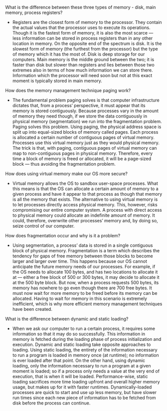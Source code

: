 What is the difference between these three types of memory - disk, main memory, process registers?

- Registers are the closest form of memory to the processor. They contain the actual values that the processor uses to execute its operations. Though it is the fastest form of memory, it is also the most scarce — less information can be stored in process registers than in any other location in memory. On the opposite end of the spectrum is disk. It is the slowest form of memory (the furthest from the processor) but the type of memory which it has the most of. Disk is deep storage for our computers. Main memory is the middle ground between the two; it is faster than disk but slower than registers and lies between those two extremes also in terms of how much information we can store there. Information which the processor will need soon but not at this exact moment is typically stored in main memory.

How does the memory management technique paging work?

- The fundamental problem paging solves is that computer infrastructure dictates that, from a process’ perspective, it must appear that its memory is stored contiguously. Because processes vary in the amount of memory they need though, if we store the data contiguously in physical memory (segmentation) we run into the fragmentation problem. Paging solves this problem. Using paging, the physical address space is split up into equal-sized blocks of memory called pages. Each process is allocated a certain number of contiguous pages of virtual memory. Processes use this virtual memory just as they would physical memory. The trick is that, with paging, contiguous pages of virtual memory can map to non-contiguous pages in physical memory. Therefore, every time a block of memory is freed or allocated, it will be a page-sized block — thus avoiding the fragmentation problem.

How does using virtual memory make our OS more secure?

- Virtual memory allows the OS to sandbox user-space processes. What this means is that the OS can allocate a certain amount of memory to a given process and have it appear to that process as though that memory is all the memory that exists. The alternative to using virtual memory is to let processes directly access physical memory. This, however, risks compromising our entire computer system. A process with direct access to physical memory could allocate an indefinite amount of memory. It could, therefore, overwrite other processes’ memory and, by doing so, seize control of our computer.

How does fragmentation occur and why is it a problem?

- Using segmentation, a process’ data is stored in a single contiguous block of physical memory. Fragmentation is a term which describes the tendency for gaps of free memory between those blocks to become larger and larger over time. This happens because our OS cannot anticipate the future memory needs of our processes. For example, if the OS needs to allocate 100 bytes, and has two locations to allocate it at — either a free block of 500 or 300 bytes, it may decide to allocate it at the 500 byte block. But now, when a process requests 500 bytes, its memory has nowhere to go even though there are 700 free bytes. It must now wait for more memory to be freed before its memory can be allocated. Having to wait for memory in this scenario is extremely inefficient, which is why more efficient memory management techniques have been created.

What is the difference between dynamic and static loading?

- When we ask our computer to run a certain process, it requires some information so that it may do so successfully. This information in memory is fetched during the loading phase of process initialization and execution. Dynamic and static loading take opposite approaches to loading. Using static loading, the entirety of the information necessary to run a program is loaded in memory once (at runtime); no information is ever loaded after that point. On the other hand, using dynamic loading, only the information necessary to run a program at a given moment is loaded; so if a process only needs a value at the very end of execution, that is when it will be loaded. Performance-wise, static loading sacrifices more time loading upfront and overall higher memory usage, but makes up for it with faster runtimes. Dynamically-loaded processes are quick to start and use up less memory, but have slower run times since each new piece of information has to be fetched from disk before the process can continue.
